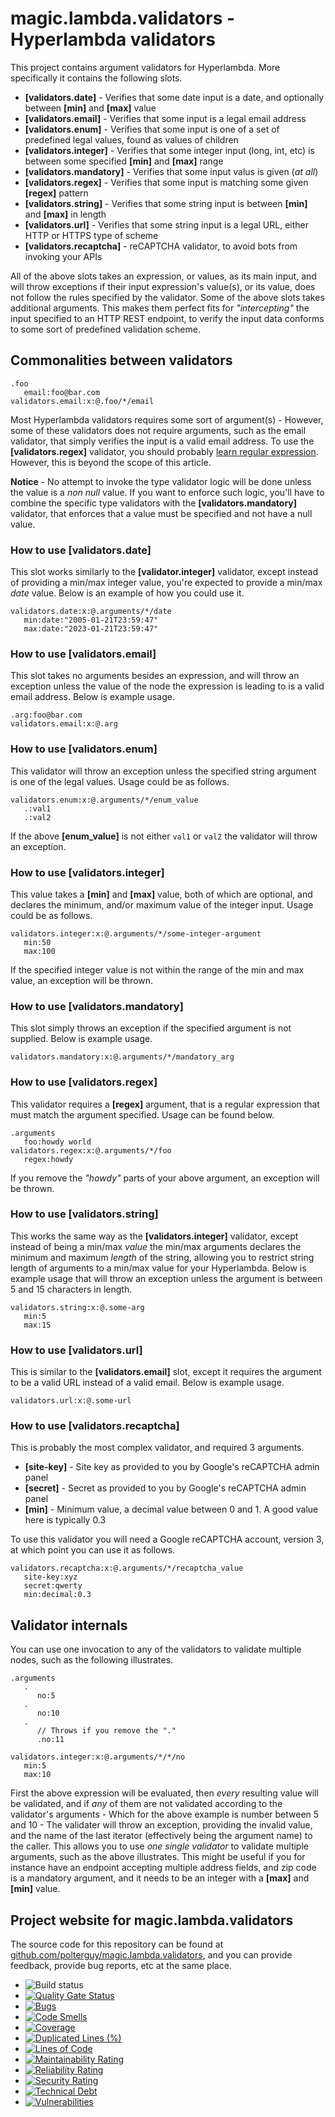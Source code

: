 
# magic.lambda.validators - Hyperlambda validators

This project contains argument validators for Hyperlambda. More specifically it contains the following slots.

* __[validators.date]__ - Verifies that some date input is a date, and optionally between __[min]__ and __[max]__ value
* __[validators.email]__ - Verifies that some input is a legal email address
* __[validators.enum]__ - Verifies that some input is one of a set of predefined legal values, found as values of children
* __[validators.integer]__ - Verifies that some integer input (long, int, etc) is between some specified __[min]__ and __[max]__ range
* __[validators.mandatory]__ - Verifies that some input valus is given (_at all_)
* __[validators.regex]__ - Verifies that some input is matching some given __[regex]__ pattern
* __[validators.string]__ - Verifies that some string input is between __[min]__ and __[max]__ in length
* __[validators.url]__ - Verifies that some string input is a legal URL, either HTTP or HTTPS type of scheme
* __[validators.recaptcha]__ - reCAPTCHA validator, to avoid bots from invoking your APIs

All of the above slots takes an expression, or values, as its main input, and will throw exceptions if their input expression's
value(s), or its value, does not follow the rules specified by the validator. Some of the above slots takes additional arguments.
This makes them perfect fits for _"intercepting"_ the input specified to an HTTP REST endpoint, to verify the input data conforms
to some sort of predefined validation scheme.

## Commonalities between validators

```
.foo
   email:foo@bar.com
validators.email:x:@.foo/*/email
```

Most Hyperlambda validators requires some sort of argument(s) - However, some of
these validators does not require arguments, such as the email validator, that simply verifies the input is a valid email address.
To use the **[validators.regex]** validator, you should probably [learn regular expression](https://medium.com/factory-mind/regex-tutorial-a-simple-cheatsheet-by-examples-649dc1c3f285). However, this is beyond the scope of this article.

**Notice** - No attempt to invoke the type validator logic will be done unless the value is a _non null_ value. If you want
to enforce such logic, you'll have to combine the specific type validators with the **[validators.mandatory]** validator,
that enforces that a value must be specified and not have a null value.

### How to use [validators.date]

This slot works similarly to the **[validator.integer]** validator, except instead of providing a min/max
integer value, you're expected to provide a min/max _date_ value. Below is an example of how you could use
it.

```
validators.date:x:@.arguments/*/date
   min:date:"2005-01-21T23:59:47"
   max:date:"2023-01-21T23:59:47"
```

### How to use [validators.email]

This slot takes no arguments besides an expression, and will throw an exception unless the value of the node
the expression is leading to is a valid email address. Below is example usage.

```
.arg:foo@bar.com
validators.email:x:@.arg
```

### How to use [validators.enum]

This validator will throw an exception unless the specified string argument is one of the legal values. Usage
could be as follows.

```
validators.enum:x:@.arguments/*/enum_value
   .:val1
   .:val2
```

If the above **[enum_value]** is not either `val1` or `val2` the validator will throw an exception.

### How to use [validators.integer]

This value takes a **[min]** and **[max]** value, both of which are optional, and declares the minimum, and/or
maximum value of the integer input. Usage could be as follows.

```
validators.integer:x:@.arguments/*/some-integer-argument
   min:50
   max:100
```

If the specified integer value is not within the range of the min and max value, an exception will be thrown.

### How to use [validators.mandatory]

This slot simply throws an exception if the specified argument is not supplied. Below is example
usage.

```
validators.mandatory:x:@.arguments/*/mandatory_arg
```

### How to use [validators.regex]

This validator requires a **[regex]** argument, that is a regular expression that must match the argument
specified. Usage can be found below.

```
.arguments
   foo:howdy world
validators.regex:x:@.arguments/*/foo
   regex:howdy
```

If you remove the _"howdy"_ parts of your above argument, an exception will be thrown.

### How to use [validators.string]

This works the same way as the **[validators.integer]** validator, except instead of being a min/max
_value_ the min/max arguments declares the minimum and maximum _length_ of the string, allowing you
to restrict string length of arguments to a min/max value for your Hyperlambda. Below is example
usage that will throw an exception unless the argument is between 5 and 15 characters in length.

```
validators.string:x:@.some-arg
   min:5
   max:15
```

### How to use [validators.url]

This is similar to the **[validators.email]** slot, except it requires the argument to be a valid
URL instead of a valid email. Below is example usage.

```
validators.url:x:@.some-url
```

### How to use [validators.recaptcha]

This is probably the most complex validator, and required 3 arguments.

* __[site-key]__ - Site key as provided to you by Google's reCAPTCHA admin panel
* __[secret]__ - Secret as provided to you by Google's reCAPTCHA admin panel
* __[min]__ - Minimum value, a decimal value between 0 and 1. A good value here is typically 0.3

To use this validator you will need a Google reCAPTCHA account, version 3, at which point you can use it as
follows.

```
validators.recaptcha:x:@.arguments/*/recaptcha_value
   site-key:xyz
   secret:qwerty
   min:decimal:0.3
```

## Validator internals

You can use one invocation to any of the validators to validate multiple nodes, such as the following illustrates.

```
.arguments
   .
      no:5
   .
      no:10
   .
      // Throws if you remove the "."
      .no:11

validators.integer:x:@.arguments/*/*/no
   min:5
   max:10
```

First the above expression will be evaluated, then *every* resulting value will be validated, and if *any* of them are
not validated according to the validator's arguments - Which for the above example is number between 5 and 10 - The
validater will throw an exception, providing the invalid value, and the name of the last iterator (effectively being the argument name)
to the caller. This allows you to use *one single validator* to validate multiple arguments, such as the above illustrates.
This might be useful if you for instance have an endpoint accepting multiple address fields, and zip code is a mandatory
argument, and it needs to be an integer with a **[max]** and **[min]** value.

## Project website for magic.lambda.validators

The source code for this repository can be found at [github.com/polterguy/magic.lambda.validators](https://github.com/polterguy/magic.lambda.validators), and you can provide feedback, provide bug reports, etc at the same place.

- ![Build status](https://github.com/polterguy/magic.lambda.validators/actions/workflows/build.yaml/badge.svg)
- [![Quality Gate Status](https://sonarcloud.io/api/project_badges/measure?project=polterguy_magic.lambda.validators&metric=alert_status)](https://sonarcloud.io/dashboard?id=polterguy_magic.lambda.validators)
- [![Bugs](https://sonarcloud.io/api/project_badges/measure?project=polterguy_magic.lambda.validators&metric=bugs)](https://sonarcloud.io/dashboard?id=polterguy_magic.lambda.validators)
- [![Code Smells](https://sonarcloud.io/api/project_badges/measure?project=polterguy_magic.lambda.validators&metric=code_smells)](https://sonarcloud.io/dashboard?id=polterguy_magic.lambda.validators)
- [![Coverage](https://sonarcloud.io/api/project_badges/measure?project=polterguy_magic.lambda.validators&metric=coverage)](https://sonarcloud.io/dashboard?id=polterguy_magic.lambda.validators)
- [![Duplicated Lines (%)](https://sonarcloud.io/api/project_badges/measure?project=polterguy_magic.lambda.validators&metric=duplicated_lines_density)](https://sonarcloud.io/dashboard?id=polterguy_magic.lambda.validators)
- [![Lines of Code](https://sonarcloud.io/api/project_badges/measure?project=polterguy_magic.lambda.validators&metric=ncloc)](https://sonarcloud.io/dashboard?id=polterguy_magic.lambda.validators)
- [![Maintainability Rating](https://sonarcloud.io/api/project_badges/measure?project=polterguy_magic.lambda.validators&metric=sqale_rating)](https://sonarcloud.io/dashboard?id=polterguy_magic.lambda.validators)
- [![Reliability Rating](https://sonarcloud.io/api/project_badges/measure?project=polterguy_magic.lambda.validators&metric=reliability_rating)](https://sonarcloud.io/dashboard?id=polterguy_magic.lambda.validators)
- [![Security Rating](https://sonarcloud.io/api/project_badges/measure?project=polterguy_magic.lambda.validators&metric=security_rating)](https://sonarcloud.io/dashboard?id=polterguy_magic.lambda.validators)
- [![Technical Debt](https://sonarcloud.io/api/project_badges/measure?project=polterguy_magic.lambda.validators&metric=sqale_index)](https://sonarcloud.io/dashboard?id=polterguy_magic.lambda.validators)
- [![Vulnerabilities](https://sonarcloud.io/api/project_badges/measure?project=polterguy_magic.lambda.validators&metric=vulnerabilities)](https://sonarcloud.io/dashboard?id=polterguy_magic.lambda.validators)

